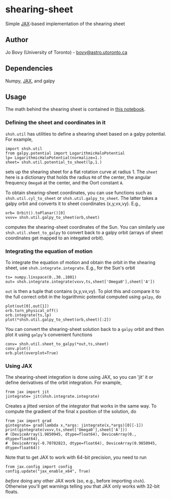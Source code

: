 # shearing-sheet

Simple [JAX](https://github.com/google/jax)-based implementation of the shearing sheet

## Author

Jo Bovy (University of Toronto) - bovy@astro.utoronto.ca

## Dependencies

Numpy, [JAX](https://github.com/google/jax), and galpy

## Usage

The math behind the shearing sheet is contained in [this notebook](nb/shearing-sheet.ipynb).

### Defining the sheet and coordinates in it

``shsh.util`` has utilities to define a shearing sheet based on a galpy potential. For example,
```
import shsh.util
from galpy.potential import LogarithmicHaloPotential
lp= LogarithmicHaloPotential(normalize=1.)
sheet= shsh.util.potential_to_sheet(lp,1.)
```
sets up the shearing sheet for a flat rotation curve at radius 1. The ``sheet`` here is a dictionary that holds the radius ``R0`` of the center, the angular frequency ``Omega0`` at the center, and the Oort constant ``A``.

To obtain shearing-sheet coordinates, you can use functions such as ``shsh.util.cyl_to_sheet`` or ``shsh.util.galpy_to_sheet``. The latter takes a galpy orbit and converts it to sheet coordinates (x,y,vx,vy). E.g.,
```
orb= Orbit().toPlanar()[0]
vxvv= shsh.util.galpy_to_sheet(orb,sheet)
```
computes the shearing-sheet coordinates of the Sun. You can similarly use ``shsh.util.sheet_to_galpy`` to convert back to a galpy orbit (arrays of sheet coordinates get mapped to an integated orbit).

### Integrating the equation of motion

To integrate the equation of motion and obtain the orbit in the shearing sheet, use ``shsh.integrate.integrate``. E.g., for the Sun's orbit
```
ts= numpy.linspace(0.,30.,1001)
out= shsh.integrate.integrate(vxvv,ts,sheet['Omega0'],sheet['A'])
```
``out`` is then a tuple that contains (x,y,vx,vy). To plot this and compare it to the full correct orbit in the logarithmic potential computed using ``galpy``, do
```
plot(out[0],out[1])
orb.turn_physical_off()
orb.integrate(ts,lp)
plot(*shsh.util.galpy_to_sheet(orb,sheet)[:2])
```
You can convert the shearing-sheet solution back to a ``galpy`` orbit and then plot it using ``galpy``'s convenient functions
```
conv= shsh.util.sheet_to_galpy(*out,ts,sheet)
conv.plot()
orb.plot(overplot=True)
```

### Using JAX

The shearing-sheet integration is done using JAX, so you can 'jit' it or define derivatives of the orbit integration. For example,
```
from jax import jit
jintegrate= jit(shsh.integrate.integrate)
```
Creates a jitted version of the integrator that works in the same way. To compute the gradient of the final x position of the solution, do
```
from jax import grad
gintegrate= grad(lambda x,*args: jintegrate(x,*args)[0][-1])
print(gintegrate(vxvv,ts,sheet['Omega0'],sheet['A']))
# (DeviceArray(1.9850945, dtype=float64), DeviceArray(0., dtype=float64),
#  DeviceArray(-0.70702823, dtype=float64), DeviceArray(0.9850945, dtype=float64))
```

Note that to get JAX to work with 64-bit precision, you need to run
```
from jax.config import config
config.update("jax_enable_x64", True)
```
*before* doing any other JAX work (so, e.g., before importing ``shsh``). Otherwise you'll get warnings telling you that JAX only works with 32-bit floats.
